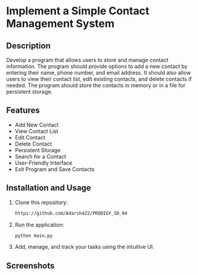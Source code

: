 # Implement a Simple Contact Management System

## Description
Develop a program that allows users to store and manage contact information. The program should provide options to add a new contact by entering their name, phone number, and email address. It should also allow users to view their contact list, edit existing contacts, and delete contacts if needed. The program should store the contacts in memory or in a file for persistent storage.

## Features

- Add New Contact
- View Contact List
- Edit Contact
- Delete Contact
- Persistent Storage
- Search for a Contact
- User-Friendly Interface
- Exit Program and Save Contacts


## Installation and Usage

1. Clone this repository:

   ```bash
   https://github.com/Adarsh422/PRODIGY_SD_04
   ```

2. Run the application:

   ```bash
   python main.py
   ```

4. Add, manage, and track your tasks using the intuitive UI.

## Screenshots

